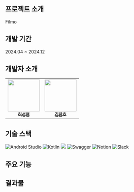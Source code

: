 ## 프로젝트 소개
Filmo 

## 개발 기간
2024.04 ~ 2024.12

## 개발자 소개 
<table>
  <tbody>
    <tr>
      <td align="center"><a href="https://github.com/hyeonhh"><img src="이미지주소" width="100px;" alt=""/><br /><sub><b> 허성현 </b></sub></a><br /></td>
         <td align="center"><a href="https://github.com/hyeonhh"><img src="이미지주소" width="100px;" alt=""/><br /><sub><b> 김찬호 </b></sub></a><br /></td>
    </tr>
  </tbody>
</table>

## 기술 스택
![Android Studio](https://img.shields.io/badge/android%20studio-346ac1?style=for-the-badge&logo=android%20studio&logoColor=white)
![Kotlin](https://img.shields.io/badge/kotlin-%237F52FF.svg?style=for-the-badge&logo=kotlin&logoColor=white)
  <img src="https://img.shields.io/badge/git-F05032?style=for-the-badge&logo=git&logoColor=white">
  ![Swagger](https://img.shields.io/badge/-Swagger-%23Clojure?style=for-the-badge&logo=swagger&logoColor=white)
  ![Notion](https://img.shields.io/badge/Notion-%23000000.svg?style=for-the-badge&logo=notion&logoColor=white)
![Slack](https://img.shields.io/badge/Slack-4A154B?style=for-the-badge&logo=slack&logoColor=white)

## 주요 기능

## 결과물
